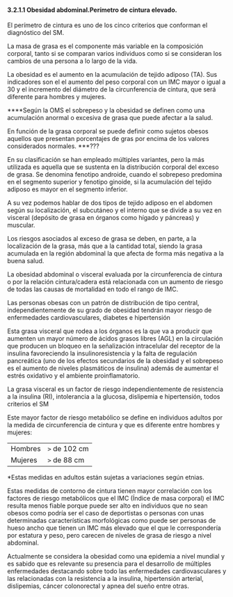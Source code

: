 #### 3.2.1.1 Obesidad abdominal.Perímetro de cintura elevado.

El perímetro de cintura es uno de los cinco criterios que conforman el diagnóstico del SM. 

La masa de grasa es el componente más variable en la composición corporal, tanto si se comparan varios individuos como si se consideran los cambios de una persona a lo largo de la vida. 

La obesidad es el aumento en la acumulación de tejido adiposo (TA). Sus indicadores son el el aumento del peso corporal con un IMC mayor o igual a 30 y el incremento del diámetro de la circunferencia de cintura, que será diferente para hombres y mujeres. 

****Según la OMS el sobrepeso y la obesidad se definen como una acumulación anormal o excesiva de grasa que puede afectar a la salud. 

En función de la grasa corporal se puede definir como sujetos obesos aquellos que presentan porcentajes de gras por encima de los valores considerados normales. ***??? 

En su clasificación se han empleado múltiples variantes, pero la más utilizada es aquella que se sustenta en la distribución corporal del exceso de grasa. Se denomina fenotipo androide, cuando el sobrepeso predomina en el segmento superior y fenotipo ginoide, si la acumulación del tejido adiposo es mayor en el segmento inferior. 

A su vez podemos hablar de dos tipos de tejido adiposo en el abdomen según su localización, el subcutáneo y el interno que se divide a su vez en visceral (depósito de grasa en órganos como hígado y páncreas) y muscular. 

Los riesgos asociados al exceso de grasa se deben, en parte, a la localización de la grasa, más que a la cantidad total, siendo la grasa acumulada en la región abdominal la que afecta de forma más negativa a la buena salud. 

La obesidad abdominal o visceral evaluada por la circunferencia de cintura o por la relación cintura/cadera está relacionada con un aumento de riesgo de todas las causas de mortalidad en todo el rango de IMC. 

Las personas obesas con un patrón de distribución de tipo central, independientemente de su grado de obesidad tendrán mayor riesgo de enfermedades cardiovasculares, diabetes e hipertensión 

Esta grasa visceral que rodea a los órganos es la que va a producir que aumenten un mayor número de ácidos grasos libres (AGL) en la circulación que producen un bloqueo en la señalización intracelular del receptor de la insulina favoreciendo la insulinoresistencia y la falta de regulación pancreática (uno de los efectos secundarios de la obesidad y el sobrepeso es el aumento de niveles plasmáticos de insulina) además de aumentar el estrés oxidativo y el ambiente proinflamatorio. 

La grasa visceral es un factor de riesgo independientemente de resistencia a la insulina (RI), intolerancia a la glucosa, dislipemia e hipertensión, todos criterios el SM 

Este mayor factor de riesgo metabólico se define en individuos adultos por la medida de circunferencia de cintura y que es diferente entre hombres y mujeres:

|||
|-|-|
| Hombres | `>` de 102 cm |
| Mujeres | `>` de 88 cm |

*Estas medidas en adultos están sujetas a variaciones según etnias. 

Estas medidas de contorno de cintura tienen mayor correlación con los factores de riesgo metabólicos que el IMC (Índice de masa corporal) el IMC resulta menos fiable porque puede ser alto en individuos que no sean obesos como podría ser el caso de deportistas o personas con unas determinadas características morfológicas como puede ser personas de hueso ancho que tienen un IMC más elevado que el que le correspondería por estatura y peso, pero carecen de niveles de grasa de riesgo a nivel abdominal. 

Actualmente se considera la obesidad como una epidemia a nivel mundial y es sabido que es relevante su presencia para el desarrollo de múltiples enfermedades destacando sobre todo las enfermedades cardiovasculares y las relacionadas con la resistencia a la insulina, hipertensión arterial, dislipemias, cáncer colonorectal y apnea del sueño entre otras.
